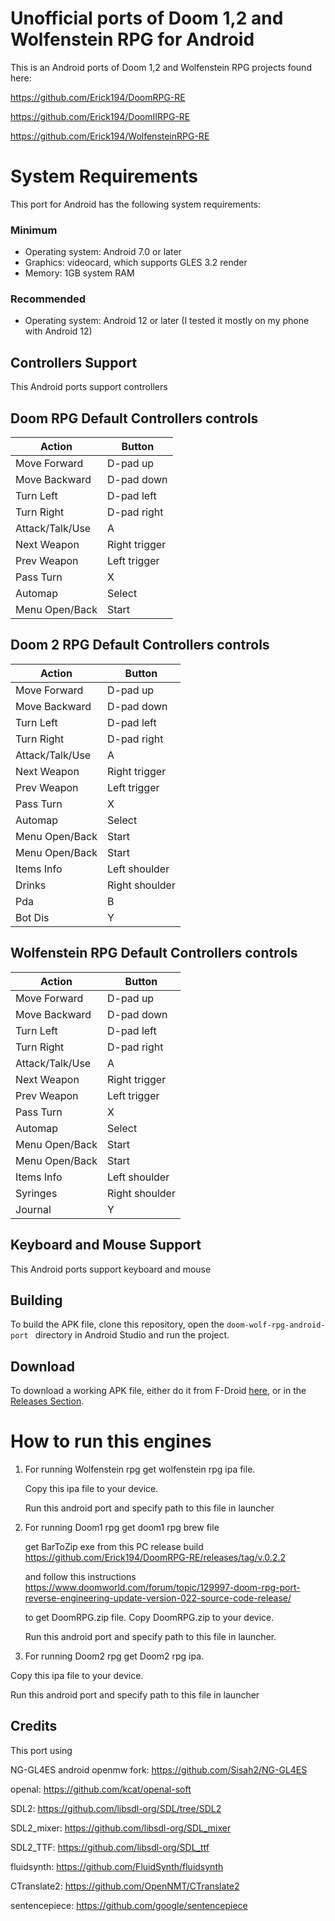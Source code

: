 # Unofficial ports of Doom 1,2 and Wolfenstein RPG for Android
This is an Android ports of Doom 1,2 and Wolfenstein RPG projects found here:

https://github.com/Erick194/DoomRPG-RE

https://github.com/Erick194/DoomIIRPG-RE

https://github.com/Erick194/WolfensteinRPG-RE

# System Requirements

This port for Android has the following system requirements:
### Minimum
* Operating system: Android 7.0 or later
* Graphics: videocard, which supports GLES 3.2 render
* Memory: 1GB system RAM

### Recommended
* Operating system: Android 12 or later (I tested it mostly on my phone with Android 12)

## Controllers Support
This Android ports support controllers

## Doom RPG Default Controllers controls

| Action           | Button      	|
| ---------------  | ------------- 	|
| Move Forward     | D-pad up    	|
| Move Backward    | D-pad down  	|
| Turn Left        | D-pad left  	|
| Turn Right       | D-pad right 	|
| Attack/Talk/Use  | A           	|
| Next Weapon      | Right trigger  |
| Prev Weapon      | Left trigger   |
| Pass Turn        | X           	|
| Automap          | Select      	|
| Menu Open/Back   | Start       	|

## Doom 2 RPG Default Controllers controls

| Action           | Button         |
| ---------------  | -------------  |
| Move Forward     | D-pad up       |
| Move Backward    | D-pad down     |
| Turn Left        | D-pad left     |
| Turn Right       | D-pad right    |
| Attack/Talk/Use  | A              |
| Next Weapon      | Right trigger  |
| Prev Weapon      | Left trigger   |
| Pass Turn        | X              |
| Automap          | Select         |
| Menu Open/Back   | Start          |
| Menu Open/Back   | Start          |
| Items Info       | Left shoulder  |
| Drinks           | Right shoulder |
| Pda              | B				|
| Bot Dis          | Y				|

## Wolfenstein RPG Default Controllers controls

| Action           | Button         |
| ---------------  | -------------  |
| Move Forward     | D-pad up       |
| Move Backward    | D-pad down     |
| Turn Left        | D-pad left     |
| Turn Right       | D-pad right    |
| Attack/Talk/Use  | A              |
| Next Weapon      | Right trigger  |
| Prev Weapon      | Left trigger   |
| Pass Turn        | X              |
| Automap          | Select         |
| Menu Open/Back   | Start          |
| Menu Open/Back   | Start          |
| Items Info       | Left shoulder  |
| Syringes         | Right shoulder |
| Journal          | Y   			|

## Keyboard and Mouse Support
This Android ports support keyboard and mouse

## Building

To build the APK file, clone this repository, open the `doom-wolf-rpg-android-port ` directory in Android Studio and run the project.

## Download

To download a working APK file, either do it from F-Droid [here](https://f-droid.org/packages/com.mobilerpgpack.phone/), or in the [Releases Section](https://github.com/sandstranger/doom-wolf-rpg-android-port/releases/latest).

# How to run this engines
1. For running Wolfenstein rpg get wolfenstein rpg ipa file.

   Copy this ipa file to your device.

   Run this android port and specify path to this file in launcher

2. For running Doom1 rpg get doom1 rpg brew file

   get BarToZip exe from this PC release build https://github.com/Erick194/DoomRPG-RE/releases/tag/v.0.2.2 

   and follow this instructions https://www.doomworld.com/forum/topic/129997-doom-rpg-port-reverse-engineering-update-version-022-source-code-release/

   to get DoomRPG.zip file. Copy DoomRPG.zip to your device.

   Run this android port and specify path to this file in launcher.

4.  For running Doom2 rpg get Doom2 rpg ipa.

   Copy this ipa file to your device.
   
   Run this android port and specify path to this file in launcher

## Credits
This port using

NG-GL4ES android openmw fork: https://github.com/Sisah2/NG-GL4ES

openal: https://github.com/kcat/openal-soft

SDL2: https://github.com/libsdl-org/SDL/tree/SDL2

SDL2_mixer: https://github.com/libsdl-org/SDL_mixer

SDL2_TTF: https://github.com/libsdl-org/SDL_ttf

fluidsynth: https://github.com/FluidSynth/fluidsynth

CTranslate2: https://github.com/OpenNMT/CTranslate2

sentencepiece: https://github.com/google/sentencepiece

